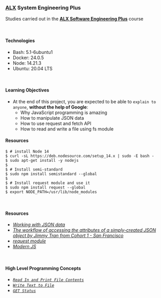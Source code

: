 ### [ALX](https://www.alxafrica.com/) System Engineering Plus

Studies carried out in the **[ALX Software Engineering Plus](https://www.alxafrica.com/software-engineering-plus/)** course

<br />

#### Technologies

* Bash:     5.1-6ubuntu1
* Docker:   24.0.5
* Node:     14.21.3
* Ubuntu:   20.04 LTS

<br />

#### Learning Objectives

* At the end of this project, you are expected to be able to `explain to anyone`, **without the help of Google**:
    * Why JavaScript programming is amazing
    * How to manipulate JSON data
    * How to use request and fetch API
    * How to read and write a file using fs module

#### Resources

```
$ # install Node 14
$ curl -sL https://deb.nodesource.com/setup_14.x | sudo -E bash -
$ sudo apt-get install -y nodejs
$
$ # Install semi-standard
$ sudo npm install semistandard --global
$
$ # Install request module and use it
$ sudo npm install request --global
$ export NODE_PATH=/usr/lib/node_modules
```

<br />

#### Resources

* _[Working with JSON data](https://developer.mozilla.org/en-US/docs/Learn/JavaScript/Objects/JSON)_
* _[The workflow of accessing the attributes of a simply-created JSON object by Jimmy Tran from Cohort 1 - San Francisco](https://medium.com/@vietkieutie/the-workflow-of-accessing-the-attributes-of-a-simply-created-json-object-82a5b33e2319)_
* _[request module](https://github.com/request/request)_
* _[Modern JS](https://github.com/mbeaudru/modern-js-cheatsheet)_

<br />

#### High Level Programming Concepts

* _[`Read In and Print File Contents`](0-readme.js)_
* _[`Write Text to File`](1-writeme.js)_
* _[`GET Status`](2-statuscode.js)_

<br />
